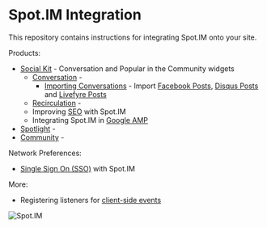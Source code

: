 # Spot.IM Integration

This repository contains instructions for integrating Spot.IM onto your site.

Products: 
* [Social Kit](social-kit/README.md) - Conversation and Popular in the Community widgets
    * [Conversation]() - 
        * [Importing Conversations]() - Import [Facebook Posts](import-posts/facebook-import/README.md), [Disqus Posts](import-posts/livefyre-import/README.md) and [Livefyre Posts](import-posts/disqus-import/README.md)
    * [Recirculation]() - 
    * Improving [SEO](seo/README.md) with Spot.IM
    * Integrating Spot.IM in [Google AMP](google-amp/README.md)
* [Spotlight]() - 
* [Community]() -

Network Preferences:
* [Single Sign On (SSO)](api/single-sign-on/README.md) with Spot.IM

More: 
* Registering listeners for [client-side events](api/js-events/README.md)


![Spot.IM](banner.png)